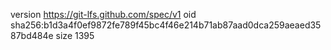 version https://git-lfs.github.com/spec/v1
oid sha256:b1d3a4f0ef9872fe789f45bc4f46e214b71ab87aad0dca259aeaed3587bd484e
size 1395
